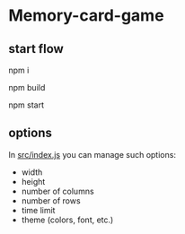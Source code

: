 # Memory-card-game

## start flow

npm i

npm build

npm start

## options

In [src/index.js](src/index.js) you can manage such options: 

- width
- height
- number of columns
- number of rows
- time limit
- theme (colors, font, etc.)